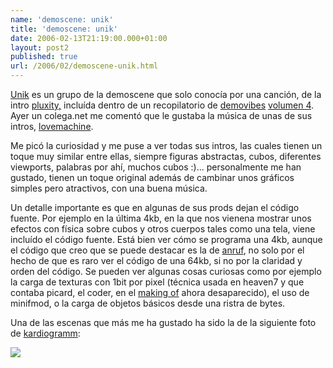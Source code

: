 ```yaml
---
name: 'demoscene: unik'
title: 'demoscene: unik'
date: 2006-02-13T21:19:00.000+01:00
layout: post2
published: true
url: /2006/02/demoscene-unik.html
---
```


[Unik](http://www.unik.de/) es un grupo de la demoscene que solo conocía por una canción, de la intro [pluxity,](http://www.pouet.net/prod.php?which=169) incluída dentro de un recopilatorio de [demovibes](http://willbe.planet-d.net/demovibes/) [volumen 4](http://willbe.planet-d.net/demovibes/dv4.htm). Ayer un colega.net me comentó que le gustaba la música de unas de sus intros, [lovemachine](http://www.pouet.net/prod.php?which=761).  
  
Me picó la curiosidad y me puse a ver todas sus intros, las cuales tienen un toque muy similar entre ellas, siempre figuras abstractas, cubos, diferentes viewports, palabras por ahí, muchos cubos :)... personalmente me han gustado, tienen un toque original además de cambinar unos gráficos simples pero atractivos, con una buena música.  
  
Un detalle importante es que en algunas de sus prods dejan el código fuente. Por ejemplo en la última 4kb, en la que nos vienena mostrar unos efectos con física sobre cubos y otros cuerpos tales como una tela, viene incluído el código fuente. Está bien ver cómo se programa una 4kb, aunque el código que creo que se puede destacar es la de [anruf](http://www.pouet.net/prod.php?which=13621), no solo por el hecho de que es raro ver el código de una 64kb, si no por la claridad y orden del código. Se pueden ver algunas cosas curiosas como por ejemplo la carga de texturas con 1bit por pixel (técnica usada en heaven7 y que contaba picard, el coder, en el [making of](http://www.demoscene.hu/~picard/h7/) ahora desaparecido), el uso de minifmod, o la carga de objetos básicos desde una ristra de bytes.  
  
Una de las escenas que más me ha gustado ha sido la de la siguiente foto de [kardiogramm](http://www.pouet.net/prod.php?which=16347):  
  
[![](http://static.flickr.com/31/99362898_17fe963f36_o.jpg)](http://static.flickr.com/31/99362898_17fe963f36_o.jpg)